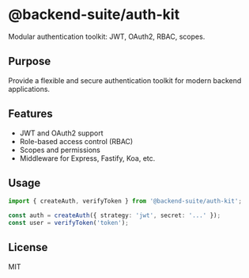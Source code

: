 # @backend-suite/auth-kit

Modular authentication toolkit: JWT, OAuth2, RBAC, scopes.

## Purpose
Provide a flexible and secure authentication toolkit for modern backend applications.

## Features
- JWT and OAuth2 support
- Role-based access control (RBAC)
- Scopes and permissions
- Middleware for Express, Fastify, Koa, etc.

## Usage
```ts
import { createAuth, verifyToken } from '@backend-suite/auth-kit';

const auth = createAuth({ strategy: 'jwt', secret: '...' });
const user = verifyToken('token');
```

## License
MIT 
